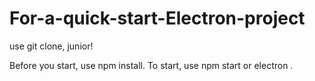 # For-a-quick-start-Electron-project
use git clone, junior!

Before you start, use npm install.
To start, use npm start or electron .
